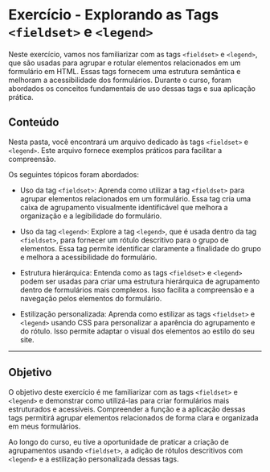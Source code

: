 # Exercício - Explorando as Tags `<fieldset>` e `<legend>`

Neste exercício, vamos nos familiarizar com as tags `<fieldset>` e `<legend>`, que são usadas para agrupar e rotular elementos relacionados em um formulário em HTML. Essas tags fornecem uma estrutura semântica e melhoram a acessibilidade dos formulários. Durante o curso, foram abordados os conceitos fundamentais de uso dessas tags e sua aplicação prática.

## Conteúdo
Nesta pasta, você encontrará um arquivo dedicado às tags `<fieldset>` e `<legend>`. Este arquivo fornece exemplos práticos para facilitar a compreensão.

Os seguintes tópicos foram abordados:

- Uso da tag `<fieldset>`: Aprenda como utilizar a tag `<fieldset>` para agrupar elementos relacionados em um formulário. Essa tag cria uma caixa de agrupamento visualmente identificável que melhora a organização e a legibilidade do formulário.

- Uso da tag `<legend>`: Explore a tag `<legend>`, que é usada dentro da tag `<fieldset>`, para fornecer um rótulo descritivo para o grupo de elementos. Essa tag permite identificar claramente a finalidade do grupo e melhora a acessibilidade do formulário.

- Estrutura hierárquica: Entenda como as tags `<fieldset>` e `<legend>` podem ser usadas para criar uma estrutura hierárquica de agrupamento dentro de formulários mais complexos. Isso facilita a compreensão e a navegação pelos elementos do formulário.

- Estilização personalizada: Aprenda como estilizar as tags `<fieldset>` e `<legend>` usando CSS para personalizar a aparência do agrupamento e do rótulo. Isso permite adaptar o visual dos elementos ao estilo do seu site.

---

## Objetivo
O objetivo deste exercício é me familiarizar com as tags `<fieldset>` e `<legend>` e demonstrar como utilizá-las para criar formulários mais estruturados e acessíveis. Compreender a função e a aplicação dessas tags permitirá agrupar elementos relacionados de forma clara e organizada em meus formulários.

Ao longo do curso, eu tive a oportunidade de praticar a criação de agrupamentos usando `<fieldset>`, a adição de rótulos descritivos com `<legend>` e a estilização personalizada dessas tags.